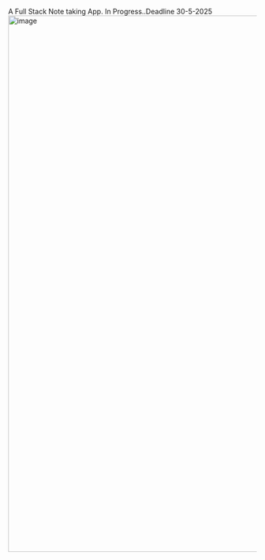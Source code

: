 A Full Stack Note taking App. In Progress..Deadline 30-5-2025
<img width="1925" height="1085" alt="image" src="https://github.com/user-attachments/assets/232aa539-26aa-4400-a4f2-56716c402671" />
